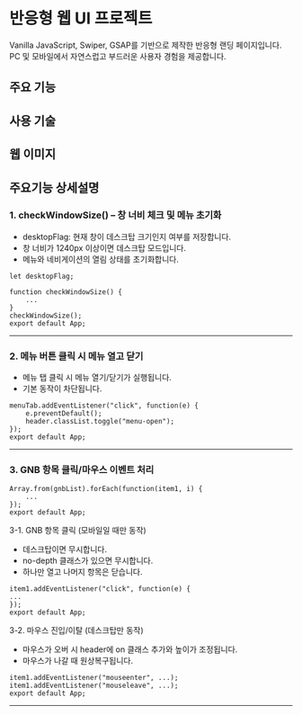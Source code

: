 # 반응형 웹 UI 프로젝트

Vanilla JavaScript, Swiper, GSAP를 기반으로 제작한 반응형 랜딩 페이지입니다.<br>
PC 및 모바일에서 자연스럽고 부드러운 사용자 경험을 제공합니다.

## 주요 기능

## 사용 기술

## 웹 이미지

## 주요기능 상세설명

### 1. checkWindowSize() – 창 너비 체크 및 메뉴 초기화

- desktopFlag: 현재 창이 데스크탑 크기인지 여부를 저장합니다.
- 창 너비가 1240px 이상이면 데스크탑 모드입니다.
- 메뉴와 네비게이션의 열림 상태를 초기화합니다.
``` React
let desktopFlag;

function checkWindowSize() {
	...
}
checkWindowSize();
export default App;
```
***

### 2. 메뉴 버튼 클릭 시 메뉴 열고 닫기

- 메뉴 탭 클릭 시 메뉴 열기/닫기가 실행됩니다.
- 기본 동작이 차단됩니다.
``` React
menuTab.addEventListener("click", function(e) {
	e.preventDefault();
	header.classList.toggle("menu-open");
});
export default App;
```

***

### 3. GNB 항목 클릭/마우스 이벤트 처리
``` React
Array.from(gnbList).forEach(function(item1, i) {
	...
});
export default App;
```
3-1. GNB 항목 클릭 (모바일일 때만 동작)
- 데스크탑이면 무시합니다.
- no-depth 클래스가 있으면 무시합니다.
- 하나만 열고 나머지 항목은 닫습니다.
``` React
item1.addEventListener("click", function(e) {
...
});
export default App;
```
3-2. 마우스 진입/이탈 (데스크탑만 동작)
- 마우스가 오버 시 header에 on 클래스 추가와 높이가 조정됩니다.
- 마우스가 나갈 때 원상복구됩니다.
``` React
item1.addEventListener("mouseenter", ...);
item1.addEventListener("mouseleave", ...);
export default App;
```
***

